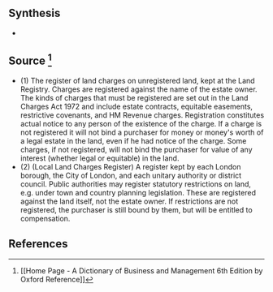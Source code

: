 ## Synthesis
- 
## Source [^1]
- (1) The register of land charges on unregistered land, kept at the Land Registry. Charges are registered against the name of the estate owner. The kinds of charges that must be registered are set out in the Land Charges Act 1972 and include estate contracts, equitable easements, restrictive covenants, and HM Revenue charges. Registration constitutes actual notice to any person of the existence of the charge. If a charge is not registered it will not bind a purchaser for money or money's worth of a legal estate in the land, even if he had notice of the charge. Some charges, if not registered, will not bind the purchaser for value of any interest (whether legal or equitable) in the land. 
- (2) (Local Land Charges Register) A register kept by each London borough, the City of London, and each unitary authority or district council. Public authorities may register statutory restrictions on land, e.g. under town and country planning legislation. These are registered against the land itself, not the estate owner. If restrictions are not registered, the purchaser is still bound by them, but will be entitled to compensation.
## References

[^1]: [[Home Page - A Dictionary of Business and Management 6th Edition by Oxford Reference]]